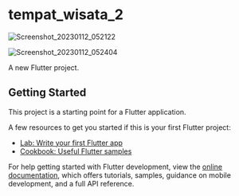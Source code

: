 # tempat_wisata_2
![Screenshot_20230112_052122](https://user-images.githubusercontent.com/116175644/212042369-adcd7e26-2c76-4a0d-bdce-8b979bec7035.png)

![Screenshot_20230112_052404](https://user-images.githubusercontent.com/116175644/212042667-197305e9-f2ef-4ca4-bb15-77ca70ddb9ea.png)

A new Flutter project.

## Getting Started

This project is a starting point for a Flutter application.

A few resources to get you started if this is your first Flutter project:

- [Lab: Write your first Flutter app](https://docs.flutter.dev/get-started/codelab)
- [Cookbook: Useful Flutter samples](https://docs.flutter.dev/cookbook)

For help getting started with Flutter development, view the
[online documentation](https://docs.flutter.dev/), which offers tutorials,
samples, guidance on mobile development, and a full API reference.
